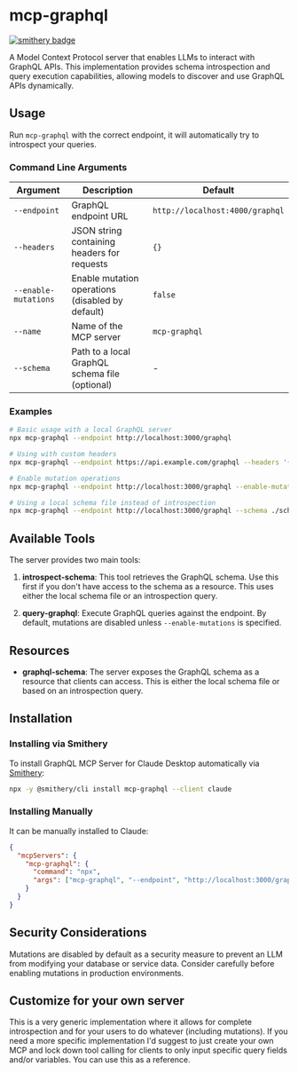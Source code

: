 # mcp-graphql

[![smithery badge](https://smithery.ai/badge/mcp-graphql)](https://smithery.ai/server/graphql-mcp-toolkit)

A Model Context Protocol server that enables LLMs to interact with GraphQL APIs. This implementation provides schema introspection and query execution capabilities, allowing models to discover and use GraphQL APIs dynamically.

## Usage

Run `mcp-graphql` with the correct endpoint, it will automatically try to introspect your queries.

### Command Line Arguments

| Argument             | Description                                      | Default                         |
| -------------------- | ------------------------------------------------ | ------------------------------- |
| `--endpoint`         | GraphQL endpoint URL                             | `http://localhost:4000/graphql` |
| `--headers`          | JSON string containing headers for requests      | `{}`                            |
| `--enable-mutations` | Enable mutation operations (disabled by default) | `false`                         |
| `--name`             | Name of the MCP server                           | `mcp-graphql`                   |
| `--schema`           | Path to a local GraphQL schema file (optional)   | -                               |

### Examples

```bash
# Basic usage with a local GraphQL server
npx mcp-graphql --endpoint http://localhost:3000/graphql

# Using with custom headers
npx mcp-graphql --endpoint https://api.example.com/graphql --headers '{"Authorization":"Bearer token123"}'

# Enable mutation operations
npx mcp-graphql --endpoint http://localhost:3000/graphql --enable-mutations

# Using a local schema file instead of introspection
npx mcp-graphql --endpoint http://localhost:3000/graphql --schema ./schema.graphql
```

## Available Tools

The server provides two main tools:

1. **introspect-schema**: This tool retrieves the GraphQL schema. Use this first if you don't have access to the schema as a resource.
   This uses either the local schema file or an introspection query.

2. **query-graphql**: Execute GraphQL queries against the endpoint. By default, mutations are disabled unless `--enable-mutations` is specified.

## Resources

- **graphql-schema**: The server exposes the GraphQL schema as a resource that clients can access. This is either the local schema file or based on an introspection query.

## Installation

### Installing via Smithery

To install GraphQL MCP Server for Claude Desktop automatically via [Smithery](https://smithery.ai/server/mcp-graphql):

```bash
npx -y @smithery/cli install mcp-graphql --client claude
```

### Installing Manually

It can be manually installed to Claude:

```json
{
  "mcpServers": {
    "mcp-graphql": {
      "command": "npx",
      "args": ["mcp-graphql", "--endpoint", "http://localhost:3000/graphql"]
    }
  }
}
```

## Security Considerations

Mutations are disabled by default as a security measure to prevent an LLM from modifying your database or service data. Consider carefully before enabling mutations in production environments.

## Customize for your own server

This is a very generic implementation where it allows for complete introspection and for your users to do whatever (including mutations). If you need a more specific implementation I'd suggest to just create your own MCP and lock down tool calling for clients to only input specific query fields and/or variables. You can use this as a reference.
